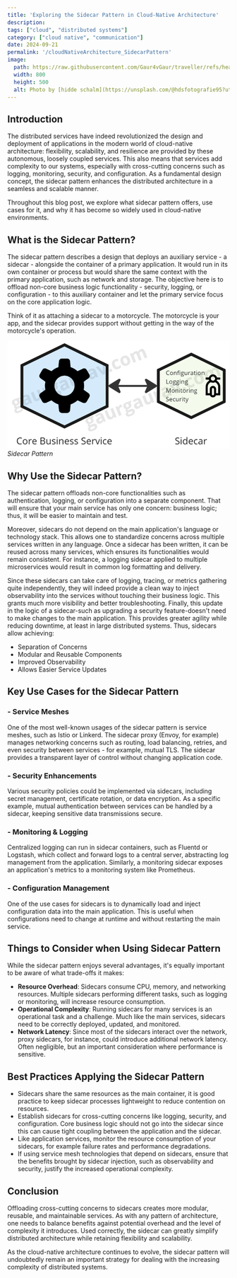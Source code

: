 ```yaml
---
title: 'Exploring the Sidecar Pattern in Cloud-Native Architecture'
description: 
tags: ["cloud", "distributed systems"]
category: ["cloud native", "communication"]
date: 2024-09-21
permalink: '/cloudNativeArchitecture_SidecarPattern'
image:
  path: https://raw.githubusercontent.com/Gaur4vGaur/traveller/refs/heads/master/images/cloudnative/2024-09-21-cloudNativeArchitecture_SidecarPattern/hidde-schalm-38FLdKhz_rM-unsplash.jpg
  width: 800
  height: 500
  alt: Photo by [hidde schalm](https://unsplash.com/@hdsfotografie95?utm_content=creditCopyText&utm_medium=referral&utm_source=unsplash) on Unsplash
---
```



## Introduction
The distributed services have indeed revolutionized the design and deployment of applications in the modern world of cloud-native architecture: flexibility, scalability, and resilience are provided by these autonomous, loosely coupled services. This also means that services add complexity to our systems, especially with cross-cutting concerns such as logging, monitoring, security, and configuration. As a fundamental design concept, the sidecar pattern enhances the distributed architecture in a seamless and scalable manner.

Throughout this blog post, we explore what sidecar pattern offers, use cases for it, and why it has become so widely used in cloud-native environments.

## What is the Sidecar Pattern?
The sidecar pattern describes a design that deploys an auxiliary service - a sidecar - alongside the container of a primary application. It would run in its own container or process but would share the same context with the primary application, such as network and storage. The objective here is to offload non-core business logic functionality - security, logging, or configuration - to this auxiliary container and let the primary service focus on the core application logic.

Think of it as attaching a sidecar to a motorcycle. The motorcycle is your app, and the sidecar provides support without getting in the way of the motorcycle's operation.

![Sidecar Pattern](https://raw.githubusercontent.com/Gaur4vGaur/traveller/refs/heads/master/images/cloudnative/2024-09-21-cloudNativeArchitecture_SidecarPattern/SidecarIllustration.png)*Sidecar Pattern*


## Why Use the Sidecar Pattern?
The sidecar pattern offloads non-core functionalities such as authentication, logging, or configuration into a separate component. That will ensure that your main service has only one concern: business logic; thus, it will be easier to maintain and test.

Moreover, sidecars do not depend on the main application's language or technology stack. This allows one to standardize concerns across multiple services written in any language. Once a sidecar has been written, it can be reused across many services, which ensures its functionalities would remain consistent. For instance, a logging sidecar applied to multiple microservices would result in common log formatting and delivery.

Since these sidecars can take care of logging, tracing, or metrics gathering quite independently, they will indeed provide a clean way to inject observability into the services without touching their business logic. This grants much more visibility and better troubleshooting. Finally, this update in the logic of a sidecar-such as upgrading a security feature-doesn't need to make changes to the main application. This provides greater agility while reducing downtime, at least in large distributed systems. Thus, sidecars allow achieving:

- Separation of Concerns
- Modular and Reusable Components
- Improved Observability
- Allows Easier Service Updates

## Key Use Cases for the Sidecar Pattern

### - Service Meshes
One of the most well-known usages of the sidecar pattern is service meshes, such as Istio or Linkerd. The sidecar proxy (Envoy, for example) manages networking concerns such as routing, load balancing, retries, and even security between services - for example, mutual TLS. The sidecar provides a transparent layer of control without changing application code.

### - Security Enhancements
Various security policies could be implemented via sidecars, including secret management, certificate rotation, or data encryption. As a specific example, mutual authentication between services can be handled by a sidecar, keeping sensitive data transmissions secure.

### - Monitoring & Logging
Centralized logging can run in sidecar containers, such as Fluentd or Logstash, which collect and forward logs to a central server, abstracting log management from the application. Similarly, a monitoring sidecar exposes an application's metrics to a monitoring system like Prometheus.

### - Configuration Management
One of the use cases for sidecars is to dynamically load and inject configuration data into the main application. This is useful when configurations need to change at runtime and without restarting the main service.

## Things to Consider when Using Sidecar Pattern
While the sidecar pattern enjoys several advantages, it's equally important to be aware of what trade-offs it makes:

- **Resource Overhead**: Sidecars consume CPU, memory, and networking resources. Multiple sidecars performing different tasks, such as logging or monitoring, will increase resource consumption.
- **Operational Complexity**: Running sidecars for many services is an operational task and a challenge. Much like the main services, sidecars need to be correctly deployed, updated, and monitored.
- **Network Latency**: Since most of the sidecars interact over the network, proxy sidecars, for instance, could introduce additional network latency. Often negligible, but an important consideration where performance is sensitive.

## Best Practices Applying the Sidecar Pattern
- Sidecars share the same resources as the main container, it is good practice to keep sidecar processes lightweight to reduce contention on resources.
- Establish sidecars for cross-cutting concerns like logging, security, and configuration. Core business logic should not go into the sidecar since this can cause tight coupling between the application and the sidecar.
- Like application services, monitor the resource consumption of your sidecars, for example failure rates and performance degradations.
- If using service mesh technologies that depend on sidecars, ensure that the benefits brought by sidecar injection, such as observability and security, justify the increased operational complexity.

## Conclusion
Offloading cross-cutting concerns to sidecars creates more modular, reusable, and maintainable services. As with any pattern of architecture, one needs to balance benefits against potential overhead and the level of complexity it introduces. Used correctly, the sidecar can greatly simplify distributed architecture while retaining flexibility and scalability.

As the cloud-native architecture continues to evolve, the sidecar pattern will undoubtedly remain an important strategy for dealing with the increasing complexity of distributed systems.
